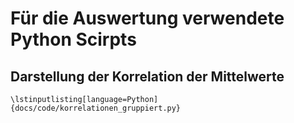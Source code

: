 
# Für die Auswertung verwendete Python Scirpts

## Darstellung der Korrelation der Mittelwerte

```{=latex}
\lstinputlisting[language=Python]{docs/code/korrelationen_gruppiert.py}
```
